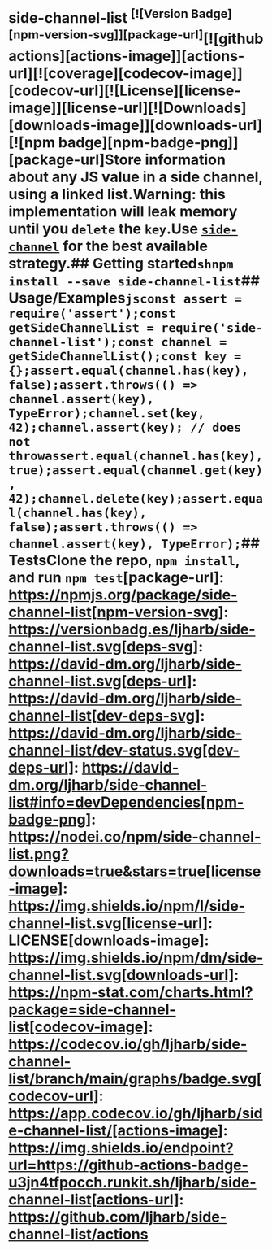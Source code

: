 # side-channel-list <sup>[![Version Badge][npm-version-svg]][package-url]</sup>[![github actions][actions-image]][actions-url][![coverage][codecov-image]][codecov-url][![License][license-image]][license-url][![Downloads][downloads-image]][downloads-url][![npm badge][npm-badge-png]][package-url]Store information about any JS value in a side channel, using a linked list.Warning: this implementation will leak memory until you `delete` the `key`.Use [`side-channel`](https://npmjs.com/side-channel) for the best available strategy.## Getting started```shnpm install --save side-channel-list```## Usage/Examples```jsconst assert = require('assert');const getSideChannelList = require('side-channel-list');const channel = getSideChannelList();const key = {};assert.equal(channel.has(key), false);assert.throws(() => channel.assert(key), TypeError);channel.set(key, 42);channel.assert(key); // does not throwassert.equal(channel.has(key), true);assert.equal(channel.get(key), 42);channel.delete(key);assert.equal(channel.has(key), false);assert.throws(() => channel.assert(key), TypeError);```## TestsClone the repo, `npm install`, and run `npm test`[package-url]: https://npmjs.org/package/side-channel-list[npm-version-svg]: https://versionbadg.es/ljharb/side-channel-list.svg[deps-svg]: https://david-dm.org/ljharb/side-channel-list.svg[deps-url]: https://david-dm.org/ljharb/side-channel-list[dev-deps-svg]: https://david-dm.org/ljharb/side-channel-list/dev-status.svg[dev-deps-url]: https://david-dm.org/ljharb/side-channel-list#info=devDependencies[npm-badge-png]: https://nodei.co/npm/side-channel-list.png?downloads=true&stars=true[license-image]: https://img.shields.io/npm/l/side-channel-list.svg[license-url]: LICENSE[downloads-image]: https://img.shields.io/npm/dm/side-channel-list.svg[downloads-url]: https://npm-stat.com/charts.html?package=side-channel-list[codecov-image]: https://codecov.io/gh/ljharb/side-channel-list/branch/main/graphs/badge.svg[codecov-url]: https://app.codecov.io/gh/ljharb/side-channel-list/[actions-image]: https://img.shields.io/endpoint?url=https://github-actions-badge-u3jn4tfpocch.runkit.sh/ljharb/side-channel-list[actions-url]: https://github.com/ljharb/side-channel-list/actions